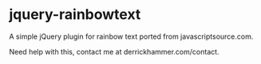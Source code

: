 jquery-rainbowtext
==================

A simple jQuery plugin for rainbow text ported from javascriptsource.com.

Need help with this, contact me at derrickhammer.com/contact.